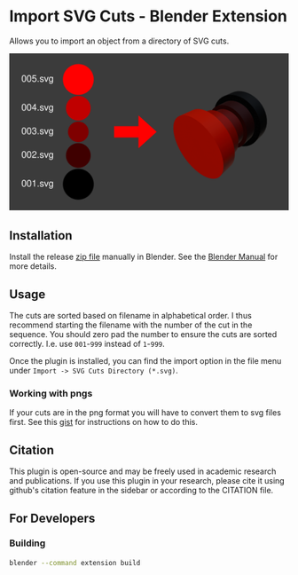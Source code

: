 # Import SVG Cuts - Blender Extension

Allows you to import an object from a directory of SVG cuts.

![feature banner](/docs/imgs/featured.png)

## Installation
Install the release [zip file](https://github.com/benedikt-schaber/blender-import-cuts/releases) manually in Blender. See the [Blender Manual](https://docs.blender.org/manual/en/latest/editors/preferences/extensions.html) for more details.

## Usage
The cuts are sorted based on filename in alphabetical order. I thus recommend starting the filename with the number of the cut in the sequence. You should zero pad the number to ensure the cuts are sorted correctly. I.e. use `001`-`999` instead of `1`-`999`.

Once the plugin is installed, you can find the import option in the file menu under `Import -> SVG Cuts Directory (*.svg)`.

### Working with pngs
If your cuts are in the png format you will have to convert them to svg files first. See this [gist](https://gist.github.com/benedikt-schaber/13b6fed6361f390069cd631a23deea5f) for instructions on how to do this.

## Citation
This plugin is open-source and may be freely used in academic research and publications. If you use this plugin in your research, please cite it using github's citation feature in the sidebar or according to the CITATION file.

## For Developers

### Building
```sh
blender --command extension build
```
